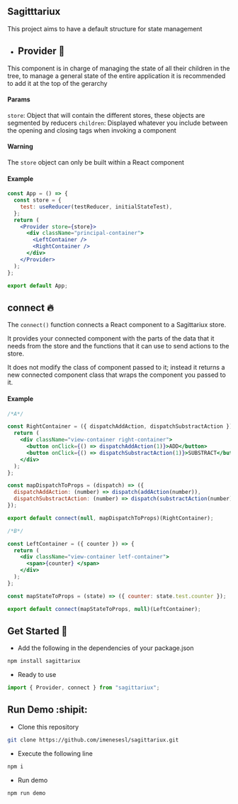 ## Sagitttariux

This project aims to have a default structure for state management

- ## Provider :milky_way:

This component is in charge of managing the state of all their children in the tree, to manage a general state of the entire application it is recommended to add it at the top of the gerarchy

#### Params

`store`: Object that will contain the different stores, these objects are segmented by reducers
`children`: Displayed whatever you include between the opening and closing tags when invoking a component

#### Warning

The `store` object can only be built within a React component

#### Example

```jsx
const App = () => {
  const store = {
    test: useReducer(testReducer, initialStateTest),
  };
  return (
    <Provider store={store}>
      <div className="principal-container">
        <LeftContainer />
        <RightContainer />
      </div>
    </Provider>
  );
};

export default App;
```

## connect :fire:

The `connect()` function connects a React component to a Sagittariux store.

It provides your connected component with the parts of the data that it needs from the store and the functions that it can use to send actions to the store.

It does not modify the class of component passed to it; instead it returns a new connected component class that wraps the component you passed to it.

#### Example

```jsx
/*A*/

const RightContainer = ({ dispatchAddAction, dispatchSubstractAction }) => {
  return (
    <div className="view-container right-container">
      <button onClick={() => dispatchAddAction(1)}>ADD</button>
      <button onClick={() => dispatchSubstractAction(1)}>SUBSTRACT</button>
    </div>
  );
};

const mapDispatchToProps = (dispatch) => ({
  dispatchAddAction: (number) => dispatch(addAction(number)),
  dispatchSubstractAction: (number) => dispatch(substractAction(number)),
});

export default connect(null, mapDispatchToProps)(RightContainer);

/*B*/

const LeftContainer = ({ counter }) => {
  return (
    <div className="view-container letf-container">
      <span>{counter} </span>
    </div>
  );
};

const mapStateToProps = (state) => ({ counter: state.test.counter });

export default connect(mapStateToProps, null)(LeftContainer);
```

## Get Started :rocket:

- Add the following in the dependencies of your package.json

```bash
npm install sagittariux
```

- Ready to use

```jsx
import { Provider, connect } from "sagittariux";
```

## Run Demo :shipit:

- Clone this repository

```bash
git clone https://github.com/imenesesl/sagittariux.git
```

- Execute the following line

```bash
npm i
```

- Run demo

```bash
npm run demo
```
